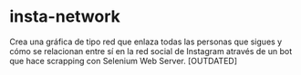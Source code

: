 # insta-network
Crea una gráfica de tipo red que enlaza todas las personas que sigues y cómo se relacionan entre sí en la red social de Instagram através de un bot que hace scrapping con Selenium Web Server.
[OUTDATED]
